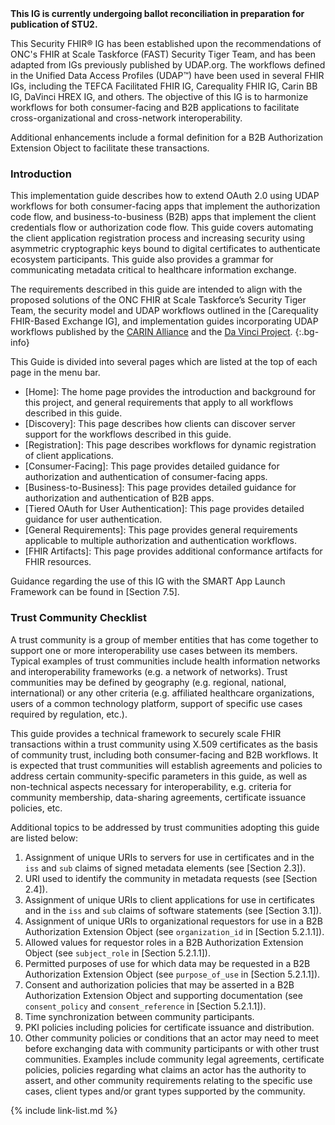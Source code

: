 <div class="stu-note" markdown="1">
<strong>This IG is currently undergoing ballot reconciliation in preparation for publication of STU2.</strong>

This Security FHIR&reg; IG has been established upon the recommendations of ONC's FHIR at Scale Taskforce (FAST) Security Tiger Team, and has been adapted from IGs previously published by UDAP.org. The workflows defined in the Unified Data Access Profiles (UDAP&trade;) have been used in several FHIR IGs, including the TEFCA Facilitated FHIR IG, Carequality FHIR IG, Carin BB IG, DaVinci HREX IG, and others. The objective of this IG is to harmonize workflows for both consumer-facing and B2B applications to facilitate cross-organizational and cross-network interoperability.

Additional enhancements include a formal definition for a B2B Authorization Extension Object to facilitate these transactions.
</div>

### Introduction

This implementation guide describes how to extend OAuth 2.0 using UDAP workflows for both consumer-facing apps that implement the authorization code flow, and business-to-business (B2B) apps that implement the client credentials flow or authorization code flow. This guide covers automating the client application registration process and increasing security using asymmetric cryptographic keys bound to digital certificates to authenticate ecosystem participants. This guide also provides a grammar for communicating metadata critical to healthcare information exchange.

The requirements described in this guide are intended to align with the proposed solutions of the ONC FHIR at Scale Taskforce’s Security Tiger Team, the security model and UDAP workflows outlined in the [Carequality FHIR-Based Exchange IG], and implementation guides incorporating UDAP workflows published by the [CARIN Alliance](http://hl7.org/fhir/us/carin-bb/STU1/Authorization_Authentication_and_Registration.html#authorization-and-authentication) and the [Da Vinci Project](http://hl7.org/fhir/us/davinci-hrex/STU1/smart-app-reg.html).
{:.bg-info}

This Guide is divided into several pages which are listed at the top of each page in the menu bar.

- [Home]\: The home page provides the introduction and background for this project, and general requirements that apply to all workflows described in this guide.
- [Discovery]\: This page describes how clients can discover server support for the workflows described in this guide.
- [Registration]\: This page describes workflows for dynamic registration of client applications.
- [Consumer-Facing]\: This page provides detailed guidance for authorization and authentication of consumer-facing apps.
- [Business-to-Business]\: This page provides detailed guidance for authorization and authentication of B2B apps.
- [Tiered OAuth for User Authentication]\: This page provides detailed guidance for user authentication.
- [General Requirements]\: This page provides general requirements applicable to multiple authorization and authentication workflows.
- [FHIR Artifacts]\: This page provides additional conformance artifacts for FHIR resources.

Guidance regarding the use of this IG with the SMART App Launch Framework can be found in [Section 7.5].

### Trust Community Checklist

A trust community is a group of member entities that has come together to support one or more interoperability use cases between its members. Typical examples of trust communities include health information networks and interoperability frameworks (e.g. a network of networks). Trust communities may be defined by geography (e.g. regional, national, international) or any other criteria (e.g. affiliated healthcare organizations, users of a common technology platform, support of specific use cases required by regulation, etc.).

This guide provides a technical framework to securely scale FHIR transactions within a trust community using X.509 certificates as the basis of community trust, including both consumer-facing and B2B workflows. It is expected that trust communities will establish agreements and policies to address certain community-specific parameters in this guide, as well as non-technical aspects necessary for interoperability, e.g. criteria for community membership, data-sharing agreements, certificate issuance policies, etc.

Additional topics to be addressed by trust communities adopting this guide are listed below:

1. Assignment of unique URIs to servers for use in certificates and in the `iss` and `sub` claims of signed metadata elements (see [Section 2.3]).
1. URI used to identify the community in metadata requests (see [Section 2.4]).
1. Assignment of unique URIs to client applications for use in certificates and in the `iss` and `sub` claims of software statements (see [Section 3.1]).
1. Assignment of unique URIs to organizational requestors for use in a B2B Authorization Extension Object (see `organization_id` in [Section 5.2.1.1]).
1. Allowed values for requestor roles in a B2B Authorization Extension Object (see `subject_role` in [Section 5.2.1.1]).
1. Permitted purposes of use for which data may be requested in a B2B Authorization Extension Object (see `purpose_of_use` in [Section 5.2.1.1]).
1. Consent and authorization policies that may be asserted in a B2B Authorization Extension Object and supporting documentation (see `consent_policy` and `consent_reference` in [Section 5.2.1.1]).
1. Time synchronization between community participants.
1. PKI policies including policies for certificate issuance and distribution.
1. Other community policies or conditions that an actor may need to meet before exchanging data with community participants or with other trust communities. Examples include community legal agreements, certificate policies, policies regarding what claims an actor has the authority to assert, and other community requirements relating to the specific use cases, client types and/or grant types supported by the community.

{% include link-list.md %}
